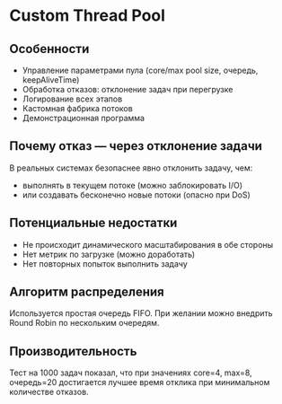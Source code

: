 # Custom Thread Pool

## Особенности
- Управление параметрами пула (core/max pool size, очередь, keepAliveTime)
- Обработка отказов: отклонение задач при перегрузке
- Логирование всех этапов
- Кастомная фабрика потоков
- Демонстрационная программа

## Почему отказ — через отклонение задачи
В реальных системах безопаснее явно отклонить задачу, чем:
- выполнять в текущем потоке (можно заблокировать I/O)
- или создавать бесконечно новые потоки (опасно при DoS)

## Потенциальные недостатки
- Не происходит динамического масштабирования в обе стороны
- Нет метрик по загрузке (можно доработать)
- Нет повторных попыток выполнить задачу

## Алгоритм распределения
Используется простая очередь FIFO. При желании можно внедрить Round Robin по нескольким очередям.

## Производительность
Тест на 1000 задач показал, что при значениях core=4, max=8, очередь=20 достигается лучшее время отклика при минимальном количестве отказов.
